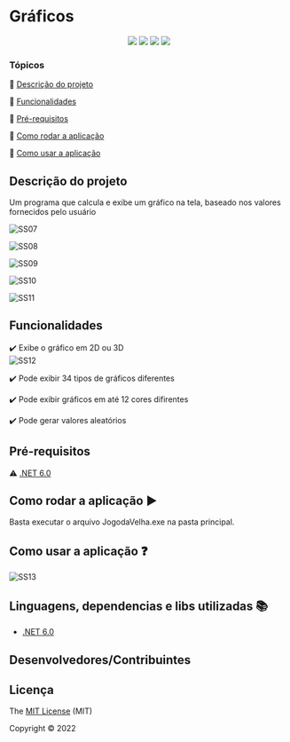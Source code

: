 <h1>Gráficos</h1> 

<p align="center">
  <img src="https://img.shields.io/static/v1?label=.NET 6.0&message=framework&color=blue&style=for-the-badge&logo=.NET"/>
  <img src="https://img.shields.io/static/v1?label=C SHARP&message=10.0&color=blue&style=for-the-badge&logo=C#"/>
  <img src="http://img.shields.io/static/v1?label=License&message=MIT&color=green&style=for-the-badge"/>
   <img src="http://img.shields.io/static/v1?label=STATUS&message=CONCLUIDO&color=GREEN&style=for-the-badge"/>
</p>


### Tópicos 

:large_blue_circle: [Descrição do projeto](#descrição-do-projeto)

:large_blue_circle: [Funcionalidades](#funcionalidades)

:large_blue_circle: [Pré-requisitos](#pré-requisitos)

:large_blue_circle: [Como rodar a aplicação](#como-rodar-a-aplicação-arrow_forward)

:large_blue_circle: [Como usar a aplicação](#como-usar-a-aplicação-question)


## Descrição do projeto 
 <p>Um programa que calcula e exibe um gráfico na tela, baseado nos valores fornecidos pelo usuário</p>
 
![SS07](https://user-images.githubusercontent.com/101216409/190039796-efeab202-2e7a-4f4b-839f-dba6ce66b034.jpg)

![SS08](https://user-images.githubusercontent.com/101216409/190039802-2049fef9-b845-4cde-ab7f-5550af68ff0c.jpg)

![SS09](https://user-images.githubusercontent.com/101216409/190039811-a0349f1b-fe23-466e-827c-7ef1c602afb6.jpg)

![SS10](https://user-images.githubusercontent.com/101216409/190039830-64c694fd-4f8e-445e-be36-d199775a5153.jpg)

![SS11](https://user-images.githubusercontent.com/101216409/190039840-3811e3c1-64cb-42e6-ac7c-c483a1725311.jpg)


 
## Funcionalidades

:heavy_check_mark: Exibe o gráfico em 2D ou 3D  
![SS12](https://user-images.githubusercontent.com/101216409/190039847-34b3d2ca-7f62-4a60-b022-f17f0017d79e.jpg)

:heavy_check_mark: Pode exibir 34 tipos de gráficos diferentes  

:heavy_check_mark: Pode exibir gráficos em até 12 cores difirentes  

:heavy_check_mark: Pode gerar valores aleatórios

## Pré-requisitos

:warning: [.NET 6.0](https://dotnet.microsoft.com/en-us/download/dotnet/6.0)


## Como rodar a aplicação :arrow_forward:

Basta executar o arquivo JogodaVelha.exe na pasta principal.

## Como usar a aplicação :question:

![SS13](https://user-images.githubusercontent.com/101216409/190039713-04b9eb89-3bea-4efa-af69-23622af8c856.jpg)


## Linguagens, dependencias e libs utilizadas :books:

- [.NET 6.0](https://dotnet.microsoft.com/en-us/download/dotnet/6.0)



## Desenvolvedores/Contribuintes




## Licença 

The [MIT License]() (MIT)

Copyright :copyright: 2022
